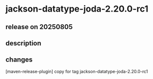 # jackson-datatype-joda-2.20.0-rc1

## release on 20250805
## description
## changes
[maven-release-plugin] copy for tag jackson-datatype-joda-2.20.0-rc1

